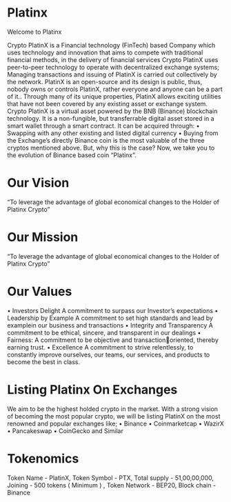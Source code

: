 <h1> Platinx </h1>

Welcome to Platinx

Crypto PlatinX is a Financial technology (FinTech) based 
Company which uses technology and innovation that aims to 
compete with traditional financial methods, in the delivery of 
financial services
Crypto PlatinX uses peer-to-peer technology to operate with 
decentralized exchange systems; Managing transactions and 
issuing of PlatinX is carried out collectively by the network. 
PlatinX is an open-source and its design is public, thus, nobody 
owns or controls PlatinX, rather everyone and anyone can be a 
part of it.. Through many of its unique properties, PlatinX allows 
exciting utilities that have not been covered by any existing 
asset or exchange system.
Crypto PlatinX is a virtual asset powered by the BNB (Binance) 
blockchain technology. It is a non-fungible, but transferrable 
digital asset stored in a smart wallet through a smart contract. 
It can be acquired through:
• Swapping with any other existing and listed digital 
currency 
• Buying from the Exchange’s directly
Binance coin is the most valuable of the three cryptos 
mentioned above. But, why this is the case? Now, we take 
you to the evolution of Binance based coin “Platinx”.

<h1> Our Vision </h1>
“To leverage the advantage of global economical changes to 
the Holder of Platinx Crypto” 

<h1> Our Mission </h1>
“To leverage the advantage of global economical changes to 
the Holder of Platinx Crypto”

<h1> Our Values </h1>
• Investors Delight 
A commitment to surpass our Investor’s expectations
• Leadership by Example
A commitment to set high standards and lead by 
examplein our business and transactions 
• Integrity and Transparency
A commitment to be ethical, sincere, and transparent 
in our dealings
• Fairness: 
A commitment to be objective and transactionoriented, thereby earning trust. 
• Excellence
A commitment to strive relentlessly, to constantly 
improve ourselves, our teams, our services, and 
products to become the best in class.

<h1> Listing Platinx On Exchanges </h1>
We aim to be the highest holded crypto in the market.
With a strong vision of becoming the most popular 
crypto, we will be listing PlatinX on the most renowned 
and popular exchanges like;
• Binance
• Coinmarketcap
• WazirX
• Pancakeswap
• CoinGecko and Similar

<h1> Tokenomics </h1>
Token Name - PlatinX,
Token Symbol - PTX,
Total supply - 51,00,00,000,
Joining - 500 tokens ( Minimum ) ,
Token Network - BEP20,
Block chain - Binance
